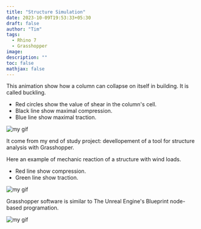 ```yaml
---
title: "Structure Simulation"
date: 2023-10-09T19:53:33+05:30
draft: false
author: "Tim"
tags:
  - Rhino 7 
  - Grasshopper
image: 
description: ""
toc: false
mathjax: false
---
```



This animation show how a column can collapse on itself in building. It is called buckling. 

  - Red circles show the value of shear in the column's cell.
  - Black line show maximal compression.
  - Blue line show maximal traction.



![my gif](/images/barre.gif)


It come from my end of study project: devellopement of a tool for structure analysis with Grasshopper.

Here an example of mechanic reaction of a structure with wind loads.

  - Red line show compression.
  - Green line show traction.


![my gif](/images/struct.gif)


Grasshopper software is similar to The Unreal Engine's Blueprint  node-based programation.


![my gif](/images/3.PNG)


